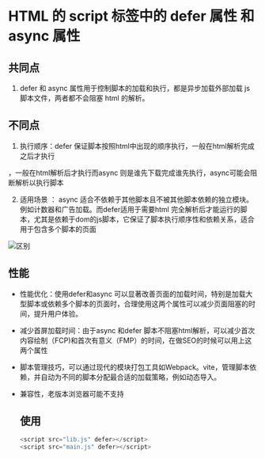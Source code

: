 # HTML 的 script 标签中的 defer 属性 和 async 属性

## 共同点

1. defer 和 async 属性用于控制脚本的加载和执行，都是异步加载外部加载 js 脚本文件，两者都不会阻塞 html 的解析。

## 不同点

1. 执行顺序：defer 保证脚本按照html中出现的顺序执行，一般在html解析完成之后才执行

，一般在html解析后才执行而async 则是谁先下载完成谁先执行，async可能会阻断解析以执行脚本

2. 适用场景 ： async 适合不依赖于其他脚本且不被其他脚本依赖的独立模块。例如计数器和广告加载。而defer适用于需要html 完全解析后才能运行的脚本，尤其是依赖于dom的js脚本，它保证了脚本执行顺序性和依赖关系，适合用于包含多个脚本的页面

   

![区别](C:\Users\HP\Desktop\AIFullStackJourney\html\defer和async\defer和async.jpg)

## 性能

- 性能优化：使用defer和async 可以显著改善页面的加载时间，特别是加载大型脚本或依赖多个脚本的页面时，合理使用这两个属性可以减少页面阻塞的时间，提升用户体验。

- 减少首屏加载时间：由于async 和defer 脚本不阻塞html解析，可以减少首次内容绘制（FCP)和首次有意义（FMP）的时间，在做SEO的时候可以用上这两个属性

- 脚本管理技巧，可以通过现代的模块打包工具如Webpack。vite，管理脚本依赖，并自动为不同的脚本分配最合适的加载策略，例如动态导入。

- 兼容性，老版本浏览器可能不支持

  


  ## 使用

  ```javascript
  <script src="lib.js" defer></script>
  <script src="main.js" defer></script>
  
  ```

  

